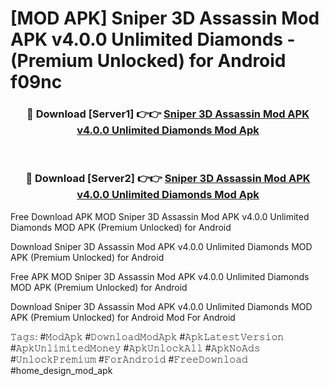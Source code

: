 # [MOD APK] Sniper 3D Assassin Mod APK v4.0.0 Unlimited Diamonds - (Premium Unlocked) for Android f09nc



<div align="center">
<h3>🔴 Download [Server1] 👉👉 <a href="https://momento.my/?title=Sniper_3D_Assassin_Mod_APK_v4.0.0_Unlimited_Diamonds">Sniper 3D Assassin Mod APK v4.0.0 Unlimited Diamonds Mod Apk</a></h3><br>

<h3>🔴 Download [Server2] 👉👉 <a href="https://momento.my/?title=Sniper_3D_Assassin_Mod_APK_v4.0.0_Unlimited_Diamonds">Sniper 3D Assassin Mod APK v4.0.0 Unlimited Diamonds Mod Apk</a></h3>
</div>



Free Download APK MOD Sniper 3D Assassin Mod APK v4.0.0 Unlimited Diamonds MOD APK (Premium Unlocked) for Android

Download Sniper 3D Assassin Mod APK v4.0.0 Unlimited Diamonds MOD APK (Premium Unlocked) for Android

Free APK MOD Sniper 3D Assassin Mod APK v4.0.0 Unlimited Diamonds MOD APK (Premium Unlocked) for Android

Download Sniper 3D Assassin Mod APK v4.0.0 Unlimited Diamonds MOD APK (Premium Unlocked) for Android Mod For Android

𝚃𝚊𝚐𝚜: #𝙼𝚘𝚍𝙰𝚙𝚔 #𝙳𝚘𝚠𝚗𝚕𝚘𝚊𝚍𝙼𝚘𝚍𝙰𝚙𝚔 #𝙰𝚙𝚔𝙻𝚊𝚝𝚎𝚜𝚝𝚅𝚎𝚛𝚜𝚒𝚘𝚗 #𝙰𝚙𝚔𝚄𝚗𝚕𝚒𝚖𝚒𝚝𝚎𝚍𝙼𝚘𝚗𝚎𝚢 #𝙰𝚙𝚔𝚄𝚗𝚕𝚘𝚌𝚔𝙰𝚕𝚕 #𝙰𝚙𝚔𝙽𝚘𝙰𝚍𝚜 #𝚄𝚗𝚕𝚘𝚌𝚔𝙿𝚛𝚎𝚖𝚒𝚞𝚖 #𝙵𝚘𝚛𝙰𝚗𝚍𝚛𝚘𝚒𝚍 #𝙵𝚛𝚎𝚎𝙳𝚘𝚠𝚗𝚕𝚘𝚊𝚍 #home_design_mod_apk
